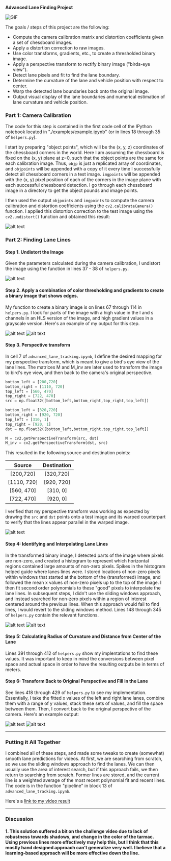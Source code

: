 **Advanced Lane Finding Project**

![GIF](sample.gif)

The goals / steps of this project are the following:

* Compute the camera calibration matrix and distortion coefficients given a set of chessboard images.
* Apply a distortion correction to raw images.
* Use color transforms, gradients, etc., to create a thresholded binary image.
* Apply a perspective transform to rectify binary image ("birds-eye view").
* Detect lane pixels and fit to find the lane boundary.
* Determine the curvature of the lane and vehicle position with respect to center.
* Warp the detected lane boundaries back onto the original image.
* Output visual display of the lane boundaries and numerical estimation of lane curvature and vehicle position.

[//]: # (Image References)

[image1]: other_outputs/undistort.png "Undistorted"
[image2]: other_outputs/undistortedroad.png "Road Transformed"
[image3]: other_outputs/detect_edges.png "Binary Example"
[image4]: other_outputs/detect_edges2.png "Another Example"
[image5]: other_outputs/warp.png "Warp Example"
[image6]: other_outputs/windows.png "Windows"
[image7]: other_outputs/roi.png "Region of Interest"
[image8]: other_outputs/overlay.png "Output"
[image9]: other_outputs/metrics.png "With Metrics"
[video1]: project_video_output.mp4 "Video"

### Part 1: Camera Calibration

The code for this step is contained in the first code cell of the IPython notebook located in "./examples/example.ipynb" (or in lines 18 through 35 of `helpers.py`).  

I start by preparing "object points", which will be the (x, y, z) coordinates of the chessboard corners in the world. Here I am assuming the chessboard is fixed on the (x, y) plane at z=0, such that the object points are the same for each calibration image.  Thus, `objp` is just a replicated array of coordinates, and `objpoints` will be appended with a copy of it every time I successfully detect all chessboard corners in a test image.  `imgpoints` will be appended with the (x, y) pixel position of each of the corners in the image plane with each successful chessboard detection. I go through each chessboard image in a directory to get the object pounds and image points.

I then used the output `objpoints` and `imgpoints` to compute the camera calibration and distortion coefficients using the `cv2.calibrateCamera()` function.  I applied this distortion correction to the test image using the `cv2.undistort()` function and obtained this result: 

![alt text][image1]

### Part 2: Finding Lane Lines

#### Step 1. Undistort the Image

Given the parameters calculated during the camera calibration, I undistort the image using the function in lines 37 - 38 of `helpers.py`.

![alt text][image2]

#### Step 2. Apply a combination of color thresholding and gradients to create a binary image that shows edges.

My function to create a binary image is on lines 67 through 114 in `helpers.py`. I look for parts of the image with a high value in the l and s channels in an HLS version of the image, and high gradient values in a grayscale version. Here's an example of my output for this step.

![alt text][image3]
![alt text][image4]

#### Step 3. Perspective transform

In cell 7 of `advanced_lane_tracking.ipynb`, I define the desired mapping for my perspective transform, which is meant to give a bird's eye view of the lane lines. The matrices M and M_inv are later used to transform the image to bird's eye view, and then back to the camera's original perspective.

```python
bottom_left = [200,720]
bottom_right = [1110, 720]
top_left = [560, 470]
top_right = [722, 470]
src = np.float32([bottom_left,bottom_right,top_right,top_left])

bottom_left = [320,720]
bottom_right = [920, 720]
top_left = [310, 1]
top_right = [920, 1]
dst = np.float32([bottom_left,bottom_right,top_right,top_left])

M = cv2.getPerspectiveTransform(src, dst)
M_inv = cv2.getPerspectiveTransform(dst, src)
```

This resulted in the following source and destination points:

| Source        | Destination   | 
|:-------------:|:-------------:| 
| [200,720]      | [320,720]       | 
| [1110, 720]     | [920, 720]      |
| [560, 470]    | [310, 0]      |
| [722, 470]     | [920, 0]        |

I verified that my perspective transform was working as expected by drawing the `src` and `dst` points onto a test image and its warped counterpart to verify that the lines appear parallel in the warped image.

![alt text][image5]

#### Step 4: Identifying and Interpolating Lane Lines 

In the transformed binary image, I detected parts of the image where pixels are non-zero, and created a histogram to represent which horizontal regions contained large amounts of non-zero pixels. Spikes in the histogram helped guide where lanes lines were. 
I stored locations of non-zero pixels within windows that started at the bottom of the (transformed) image, and followed the mean x values of non-zero pixels up to the top of the image. I then fit second order polynomials to these "good" pixels to interpolate the lane lines. In subsequent steps, I didn't use the sliding windows approach, and instead searched for non-zero pixels within a region of interest centered around the previous lines. When this approach would fail to find lines, I would revert to the sliding windows method. Lines 148 through 345 of `helpers.py` contain the relevant functions.

![alt text][image6]
![alt text][image7]

#### Step 5: Calculating Radius of Curvature and Distance from Center of the Lane

Lines 391 through 412 of `helpers.py` show my implentations to find these values. It was important to keep in mind the conversions between pixel space and actual space in order to have the resulting outputs be in terms of meters.

#### Step 6: Transform Back to Original Perspective and Fill in the Lane

See lines 418 through 429 of `helpers.py` to see my implementation. Essentially, I take the fitted x values of the left and right lane lanes, combine them with a range of y values, stack these sets of values, and fill the space between them. Then, I convert back to the original perspective of the camera. Here's an example output:

![alt text][image8]
![alt text][image9]

---

### Putting it All Together

I combined all of these steps, and made some tweaks to create (somewhat) smooth lane predictions for videos. At first, we are searching from scratch, so we use the sliding windows approach to find the lanes. We can then usually use the area of interest search, but if this approach fails, we then return to searching from scratch. Former lines are stored, and the current line is a weighted average of the most recent polynomial fit and recent lines. The code is in the function "pipeline" in block 13 of `advanced_lane_tracking.ipynb`.

Here's a [link to my video result](project_video_output.mp4)

---

### Discussion

#### 1. This solution suffered a bit on the challenge video due to lack of robustness towards shadows, and change in the color of the tarmac. Using previous lines more effectively may help this, but I think that this mostly hand designed approach can’t generalize very well. I believe that a learning-based approach will be more effective down the line.  
